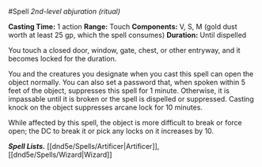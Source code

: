 #Spell
*2nd-level abjuration (ritual)*

**Casting Time:** 1 action
**Range:** Touch
**Components:** V, S, M (gold dust worth at least 25 gp, which the spell consumes)
**Duration:** Until dispelled

You touch a closed door, window, gate, chest, or other entryway, and it becomes locked for the duration.

You and the creatures you designate when you cast this spell can open the object normally. You can also set a password that, when spoken within 5 feet of the object, suppresses this spell for 1 minute. Otherwise, it is impassable until it is broken or the spell is dispelled or suppressed. Casting knock on the object suppresses arcane lock for 10 minutes.

While affected by this spell, the object is more difficult to break or force open; the DC to break it or pick any locks on it increases by 10.

***Spell Lists.*** [[dnd5e/Spells/Artificer\|Artificer]], [[dnd5e/Spells/Wizard\|Wizard]]